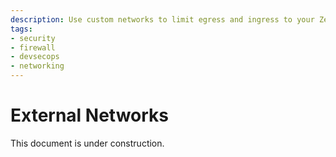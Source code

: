 ```yaml
---
description: Use custom networks to limit egress and ingress to your Zero Trust environment.
tags:
- security
- firewall
- devsecops
- networking
---
```


# External Networks

This document is under construction.
